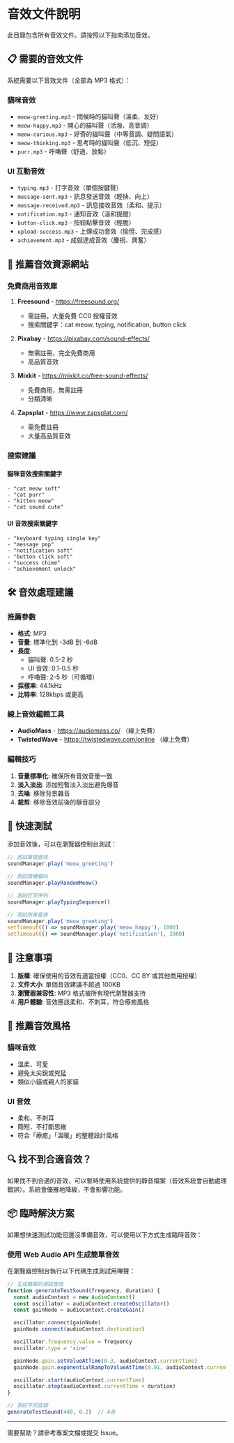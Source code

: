 # 音效文件說明

此目錄包含所有音效文件。請按照以下指南添加音效。

## 📋 需要的音效文件

系統需要以下音效文件（全部為 MP3 格式）：

### 貓咪音效
- `meow-greeting.mp3` - 問候時的貓叫聲（溫柔、友好）
- `meow-happy.mp3` - 開心的貓叫聲（活潑、高音調）
- `meow-curious.mp3` - 好奇的貓叫聲（中等音調、疑問語氣）
- `meow-thinking.mp3` - 思考時的貓叫聲（低沉、短促）
- `purr.mp3` - 呼嚕聲（舒適、放鬆）

### UI 互動音效
- `typing.mp3` - 打字音效（單個按鍵聲）
- `message-sent.mp3` - 訊息發送音效（輕快、向上）
- `message-received.mp3` - 訊息接收音效（柔和、提示）
- `notification.mp3` - 通知音效（溫和提醒）
- `button-click.mp3` - 按鈕點擊音效（輕脆）
- `upload-success.mp3` - 上傳成功音效（愉悅、完成感）
- `achievement.mp3` - 成就達成音效（慶祝、興奮）

## 🎵 推薦音效資源網站

### 免費商用音效庫
1. **Freesound** - https://freesound.org/
   - 需註冊，大量免費 CC0 授權音效
   - 搜索關鍵字：cat meow, typing, notification, button click

2. **Pixabay** - https://pixabay.com/sound-effects/
   - 無需註冊，完全免費商用
   - 高品質音效

3. **Mixkit** - https://mixkit.co/free-sound-effects/
   - 免費商用，無需註冊
   - 分類清晰

4. **Zapsplat** - https://www.zapsplat.com/
   - 需免費註冊
   - 大量高品質音效

### 搜索建議

#### 貓咪音效搜索關鍵字
```
- "cat meow soft"
- "cat purr"
- "kitten meow"
- "cat sound cute"
```

#### UI 音效搜索關鍵字
```
- "keyboard typing single key"
- "message pop"
- "notification soft"
- "button click soft"
- "success chime"
- "achievement unlock"
```

## 🛠️ 音效處理建議

### 推薦參數
- **格式**: MP3
- **音量**: 標準化到 -3dB 到 -6dB
- **長度**:
  - 貓叫聲: 0.5-2 秒
  - UI 音效: 0.1-0.5 秒
  - 呼嚕聲: 2-5 秒（可循環）
- **採樣率**: 44.1kHz
- **比特率**: 128kbps 或更高

### 線上音效編輯工具
- **AudioMass** - https://audiomass.co/ （線上免費）
- **TwistedWave** - https://twistedwave.com/online （線上免費）

### 編輯技巧
1. **音量標準化**: 確保所有音效音量一致
2. **淡入淡出**: 添加短暫淡入淡出避免爆音
3. **去噪**: 移除背景雜音
4. **裁剪**: 移除音效前後的靜音部分

## 🚀 快速測試

添加音效後，可以在瀏覽器控制台測試：

```javascript
// 測試單個音效
soundManager.play('meow_greeting')

// 測試隨機貓叫
soundManager.playRandomMeow()

// 測試打字序列
soundManager.playTypingSequence()

// 測試所有音效
soundManager.play('meow_greeting')
setTimeout(() => soundManager.play('meow_happy'), 1000)
setTimeout(() => soundManager.play('notification'), 2000)
```

## 📝 注意事項

1. **版權**: 確保使用的音效有適當授權（CC0、CC BY 或其他商用授權）
2. **文件大小**: 單個音效建議不超過 100KB
3. **瀏覽器兼容性**: MP3 格式被所有現代瀏覽器支持
4. **用戶體驗**: 音效應該柔和、不刺耳，符合療癒風格

## 🎨 推薦音效風格

### 貓咪音效
- 溫柔、可愛
- 避免太尖銳或兇猛
- 類似小貓或親人的家貓

### UI 音效
- 柔和、不刺耳
- 簡短、不打斷思維
- 符合「療癒」「溫暖」的整體設計風格

## 🔍 找不到合適音效？

如果找不到合適的音效，可以暫時使用系統提供的靜音檔案（音效系統會自動處理錯誤）。系統會優雅地降級，不會影響功能。

## 📦 臨時解決方案

如果想快速測試功能但還沒準備音效，可以使用以下方式生成臨時音效：

### 使用 Web Audio API 生成簡單音效

在瀏覽器控制台執行以下代碼生成測試用嗶聲：

```javascript
// 生成簡單的測試音效
function generateTestSound(frequency, duration) {
  const audioContext = new AudioContext()
  const oscillator = audioContext.createOscillator()
  const gainNode = audioContext.createGain()

  oscillator.connect(gainNode)
  gainNode.connect(audioContext.destination)

  oscillator.frequency.value = frequency
  oscillator.type = 'sine'

  gainNode.gain.setValueAtTime(0.3, audioContext.currentTime)
  gainNode.gain.exponentialRampToValueAtTime(0.01, audioContext.currentTime + duration)

  oscillator.start(audioContext.currentTime)
  oscillator.stop(audioContext.currentTime + duration)
}

// 測試不同音調
generateTestSound(440, 0.2)  // A音
```

---

需要幫助？請參考專案文檔或提交 Issue。
